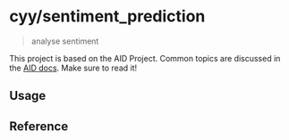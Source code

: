 # cyy/sentiment_prediction

> analyse sentiment

This project is based on the AID Project. Common topics are discussed in the [AID docs](https://aid.autoai.org). Make sure to read it!

## Usage


## Reference